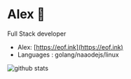 # Alex 🌱  

Full Stack developer

-  Alex: [https://eof.ink](https://eof.ink)
-  Languages : golang/naaodejs/linux

![github stats](https://github-readme-stats.vercel.app/api?username=o8x&show_icons=true&theme=github_dark)
